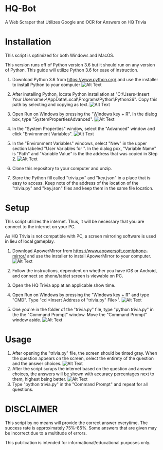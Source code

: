 # HQ-Bot
A Web Scraper that Utilizes Google and OCR for Answers on HQ Trivia

# Installation
This script is optimized for both Windows and MacOS.

This version runs off of Python version 3.6 but it should run on any version of Python. This guide will utilize Python 3.6 for ease of instruction.

1.  Download Python 3.6 from https://www.python.org/ and use the installer to install Python to your computer
    ![Alt Text](Pictures/Step_1.png) 
2. After installing Python, locate Python installation at "C:\Users\<Insert Your Username>\AppData\Local\Programs\Python\Python36". Copy this path by selecting and copying as text.
   ![Alt Text](Pictures/Step_2.png)
3. Open Run on Windows by pressing the "Windows key + R". In the dialog box, type "SystemPropertiesAdvanced".
   ![Alt Text](Pictures/Step_3.png)
4. In the "System Properties" window, select the "Advanced" window and click "Environment Variables".
   ![Alt Text](Pictures/Step_4.png)
5. In the "Environment Variables" windows, select "New" in the upper section labeled "User Variables for <Insert Your Username>". In the dialog pox, "Variable Name" is "Path" and "Variable Value" is the the address that was copied in Step 2.
   ![Alt Text](Pictures/Step_5.png) 
6. Clone this repository to your computer and unzip.
 
7. Store the Python fill called "trivia.py" and "key.json" in a place that is easy to access. Keep note of the address of the location of the "trivia.py" and "key.json" files and keep them in the same file location.

# Setup
This script utilizes the internet. Thus, it will be necessary that you are connect to the internet on your PC.

As HQ Trivia is not compatible with PC, a screen mirroring software is used in lieu of local gameplay.

1.  Download ApowerMirror from https://www.apowersoft.com/phone-mirror/ and use the installer to install ApowerMirror to your computer.
    ![Alt Text](Pictures/Step_6.png) 
2. Follow the instructions, dependent on whether you have iOS or Android, and connect so phone/tablet screen is viewable on PC.

3. Open the HQ Trivia app at an applicable show time.

4. Open Run on Windows by pressing the "Windows key + R" and type "CMD". Type "cd <Insert Address of "trivia.py" File>".
   ![Alt Text](Pictures/Step_7.png) 
5. One you're in the folder of the "trivia.py" file, type "python trivia.py" in the the "Command Prompt" window. Move the "Command Prompt" window aside.
   ![Alt Text](Pictures/Step_8.png)  
   
# Usage
1. After opening the "trivia.py" file, the screen should be tinted gray. When the question appears on the screen, select the entirety of the question and the answer choices.
   ![Alt Text](Pictures/Step_9.png) 
2. After the script scraps the internet based on the question and answer choices, the answers will be shown with accuracy percentages next to them, highest being better.
   ![Alt Text](Pictures/Step_10.png) 
3. Type "python trivia.py" in the "Command Prompt" and repeat for all questions.

# DISCLAIMER
This script by no means will provide the correct answer everytime. The success rate is approximately 75%-85%. Some answers that are given may be incorrect due to a multitude of errors.

This publication is intended for informational/educational purposes only.

